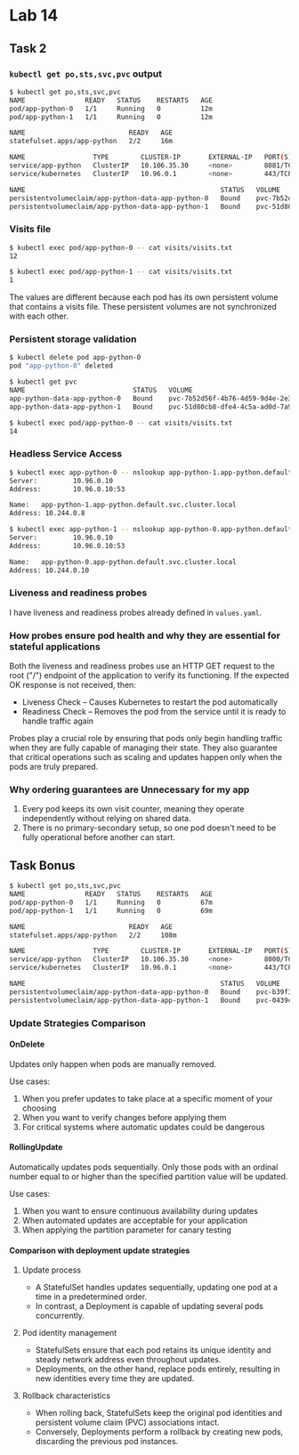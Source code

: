# Lab 14

## Task 2

### `kubectl get po,sts,svc,pvc` output

```bash
$ kubectl get po,sts,svc,pvc
NAME               READY   STATUS    RESTARTS   AGE
pod/app-python-0   1/1     Running   0          12m
pod/app-python-1   1/1     Running   0          12m

NAME                          READY   AGE
statefulset.apps/app-python   2/2     16m

NAME                 TYPE        CLUSTER-IP       EXTERNAL-IP   PORT(S)    AGE
service/app-python   ClusterIP   10.106.35.30     <none>        8081/TCP   12m
service/kubernetes   ClusterIP   10.96.0.1        <none>        443/TCP    50m

NAME                                                 STATUS   VOLUME                                     CAPACITY   ACCESS MODES   STORAGECLASS   VOLUMEATTRIBUTESCLASS   AGE
persistentvolumeclaim/app-python-data-app-python-0   Bound    pvc-7b52d56f-4b76-4d59-9d4e-2e359c5a8af4   1Gi        RWO            standard       <unset>                 12m
persistentvolumeclaim/app-python-data-app-python-1   Bound    pvc-51d80cb8-dfe4-4c5a-ad0d-7a921e3fcca2   1Gi        RWO            standard       <unset>                 12m
```

### Visits file

```bash
$ kubectl exec pod/app-python-0 -- cat visits/visits.txt
12

$ kubectl exec pod/app-python-1 -- cat visits/visits.txt
1
```

The values are different because each pod has its own persistent volume that contains a visits file. 
These persistent volumes are not synchronized with each other.

### Persistent storage validation

```bash
$ kubectl delete pod app-python-0
pod "app-python-0" deleted
```

```bash
$ kubectl get pvc
NAME                           STATUS   VOLUME                                     CAPACITY   ACCESS MODES   STORAGECLASS   VOLUMEATTRIBUTESCLASS   AGE
app-python-data-app-python-0   Bound    pvc-7b52d56f-4b76-4d59-9d4e-2e359c5a8af4   1Gi        RWO            standard       <unset>                 39m
app-python-data-app-python-1   Bound    pvc-51d80cb8-dfe4-4c5a-ad0d-7a921e3fcca2   1Gi        RWO            standard       <unset>                 39m
```

```bash
$ kubectl exec pod/app-python-0 -- cat visits/visits.txt
14
```

### Headless Service Access

```bash
$ kubectl exec app-python-0 -- nslookup app-python-1.app-python.default.svc.cluster.local
Server:         10.96.0.10
Address:        10.96.0.10:53

Name:   app-python-1.app-python.default.svc.cluster.local
Address: 10.244.0.8
```

```bash
$ kubectl exec app-python-1 -- nslookup app-python-0.app-python.default.svc.cluster.local
Server:         10.96.0.10
Address:        10.96.0.10:53

Name:   app-python-0.app-python.default.svc.cluster.local
Address: 10.244.0.10
```

### Liveness and readiness probes

I have liveness and readiness probes already defined in `values.yaml`.

### How probes ensure pod health and why they are essential for stateful applications

Both the liveness and readiness probes use an HTTP GET request to the root ("/") endpoint of the application 
to verify its functioning. If the expected OK response is not received, then:

- Liveness Check – Causes Kubernetes to restart the pod automatically  
- Readiness Check – Removes the pod from the service until it is ready to handle traffic again

Probes play a crucial role by ensuring that pods only begin handling traffic when 
they are fully capable of managing their state. They also guarantee that critical operations such as scaling 
and updates happen only when the pods are truly prepared.

### Why ordering guarantees are Unnecessary for my app

1) Every pod keeps its own visit counter, meaning they operate independently without relying on shared data.
2) There is no primary-secondary setup, so one pod doesn't need to be fully operational before another can start.

## Task Bonus

```bash
$ kubectl get po,sts,svc,pvc
NAME               READY   STATUS    RESTARTS   AGE
pod/app-python-0   1/1     Running   0          67m
pod/app-python-1   1/1     Running   0          69m

NAME                          READY   AGE
statefulset.apps/app-python   2/2     108m

NAME                 TYPE        CLUSTER-IP       EXTERNAL-IP   PORT(S)    AGE
service/app-python   ClusterIP   10.106.35.30     <none>        8000/TCP   108m
service/kubernetes   ClusterIP   10.96.0.1        <none>        443/TCP    133m

NAME                                                 STATUS   VOLUME                                     CAPACITY   ACCESS MODES   STORAGECLASS   VOLUMEATTRIBUTESCLASS   AGE
persistentvolumeclaim/app-python-data-app-python-0   Bound    pvc-b39f350d-1aa3-4ea8-b368-08cb838882dd   1Gi        RWO            standard       <unset>                 108m
persistentvolumeclaim/app-python-data-app-python-1   Bound    pvc-0439cc40-bade-4a6f-90d3-770dbf328222   1Gi        RWO            standard       <unset>                 108m
```

### Update Strategies Comparison

#### OnDelete

Updates only happen when pods are manually removed.

Use cases:

1) When you prefer updates to take place at a specific moment of your choosing
2) When you want to verify changes before applying them
3) For critical systems where automatic updates could be dangerous

#### RollingUpdate

Automatically updates pods sequentially. Only those pods with an ordinal number equal to or higher 
than the specified partition value will be updated.

Use cases:

1) When you want to ensure continuous availability during updates
2) When automated updates are acceptable for your application
3) When applying the partition parameter for canary testing

#### Comparison with deployment update strategies

1. Update process  
   - A StatefulSet handles updates sequentially, updating one pod at a time in a predetermined order.  
   - In contrast, a Deployment is capable of updating several pods concurrently.

2. Pod identity management  
   - StatefulSets ensure that each pod retains its unique identity and steady network address even throughout updates.  
   - Deployments, on the other hand, replace pods entirely, resulting in new identities every time they are updated.

3. Rollback characteristics  
   - When rolling back, StatefulSets keep the original pod identities and persistent volume claim (PVC) associations intact.  
   - Conversely, Deployments perform a rollback by creating new pods, discarding the previous pod instances.
